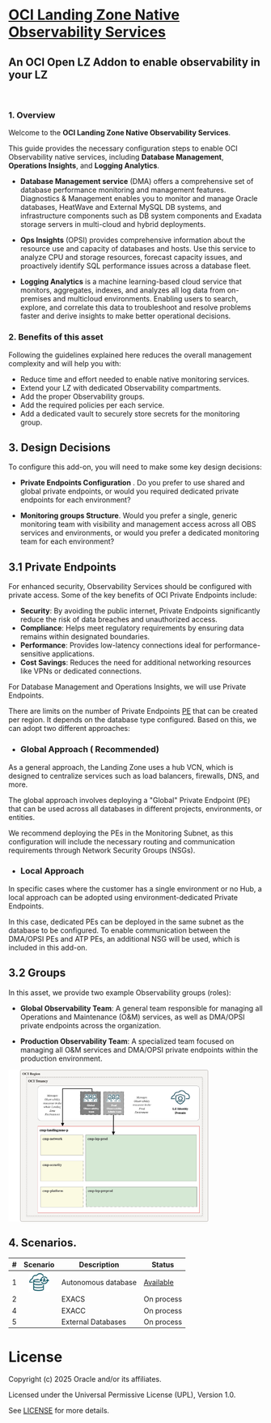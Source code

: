 # **[OCI Landing Zone Native Observability Services](#)**
## **An OCI Open LZ Addon to enable observability in your LZ**

&nbsp; 

### 1. Overview

Welcome to the **OCI Landing Zone Native Observability Services**. 

This guide provides the necessary configuration steps to enable OCI Observability native services, including **Database Management**, **Operations Insights**, and **Logging Analytics**.

* **Database Management service** (DMA) offers a comprehensive set of database performance monitoring and management features. Diagnostics & Management enables you to monitor and manage Oracle databases, HeatWave and External MySQL DB systems, and infrastructure components such as DB system components and Exadata storage servers in multi-cloud and hybrid deployments.

* **Ops Insights** (OPSI) provides comprehensive information about the resource use and capacity of databases and hosts. Use this service to analyze CPU and storage resources, forecast capacity issues, and proactively identify SQL performance issues across a database fleet.

* **Logging Analytics** is a machine learning-based cloud service that monitors, aggregates, indexes, and analyzes all log data from on-premises and multicloud environments. Enabling users to search, explore, and correlate this data to troubleshoot and resolve problems faster and derive insights to make better operational decisions.
&nbsp; 

### 2. Benefits of this asset

Following the guidelines explained here reduces the overall management complexity and will help you with:

* Reduce time and effort needed to enable native monitoring services.
* Extend your LZ with dedicated Observability compartments.
* Add the proper Observability groups.
* Add the required policies per each service.
* Add a dedicated vault to securely store secrets for the monitoring group.
&nbsp; 
 
## 3. Design Decisions

To configure this add-on, you will need to make some key design decisions:

* **Private Endpoints Configuration** . Do you prefer to use shared and global private endpoints, or would you required dedicated private endpoints for each environment?

* **Monitoring groups Structure**. 
Would you prefer a single, generic monitoring team with visibility and management access across all OBS services and environments, or would you prefer a dedicated monitoring team for each environment?


## 3.1 Private Endpoints  

For enhanced security, Observability Services should be configured with private access. Some of the key benefits of OCI Private Endpoints include:
* **Security**: By avoiding the public internet, Private Endpoints significantly reduce the risk of data breaches and unauthorized access.
* **Compliance**: Helps meet regulatory requirements by ensuring data remains within designated boundaries.
* **Performance**: Provides low-latency connections ideal for performance-sensitive applications.
* **Cost Savings**: Reduces the need for additional networking resources like VPNs or dedicated connections.

For Database Management and Operations Insights, we will use Private Endpoints.

There are limits on the number of Private Endpoints [PE](https://docs.oracle.com/en-us/iaas/Content/Network/Concepts/privateaccess.htm#private-endpoints) that can be created per region. It depends on the database type configured.
Based on this, we can adopt two different approaches:

* ### **Global Approach** ( Recommended)

As a general approach, the Landing Zone uses a hub VCN, which is designed to centralize services such as load balancers, firewalls, DNS, and more.

The global approach involves deploying a "Global" Private Endpoint (PE) that can be used across all databases in different projects, environments, or entities.

We recommend deploying the PEs in the Monitoring Subnet, as this configuration will include the necessary routing and communication requirements through Network Security Groups (NSGs).


* ### **Local Approach**

In specific cases where the customer has a single environment or no Hub, a local approach can be adopted using environment-dedicated Private Endpoints.

In this case, dedicated PEs can be deployed in the same subnet as the database to be configured. To enable communication between the DMA/OPSI PEs and ATP PEs, an additional NSG will be used, which is included in this add-on.
&nbsp; 

## 3.2 Groups

In this asset, we provide two example Observability groups (roles):

* **Global Observability Team**: A general team responsible for managing all Operations and Maintenance (O&M) services, as well as DMA/OPSI private endpoints across the organization.

* **Production Observability Team**: A specialized team focused on managing all O&M services and DMA/OPSI private endpoints within the production environment.

<img src="./images/ROLES.png" height="300" align="center">


## 4. Scenarios.

| # |  Scenario  | Description | Status |
|:--:|:--:|---|---|
| 1 | <img src="./images/icon_auto.png" height="40" align="center">| Autonomous database| [Available](./scenario-autonomous-database/) |
| 2 |  | EXACS | On process| | 
| 4 | | EXACC | On process|
| 5 |  | External Databases | On process | 



# License

Copyright (c) 2025 Oracle and/or its affiliates.

Licensed under the Universal Permissive License (UPL), Version 1.0.

See [LICENSE](/LICENSE.txt) for more details.

